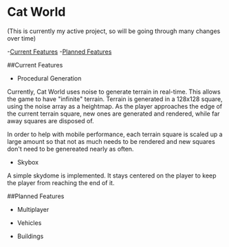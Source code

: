 # Cat World

(This is currently my active project, so will be going through many changes over time)

-[Current Features](#current-features)
-[Planned Features](#planned-features)

##Current Features

- Procedural Generation

Currently, Cat World uses noise to generate terrain in real-time. This allows the game to have "infinite" terrain. 
Terrain is generated in a 128x128 square, using the noise array as a heightmap. As the player approaches the edge of the current 
terrain square, new ones are generated and rendered, while far away squares are disposed of. 

In order to help with mobile performance, each terrain square is scaled up a large amount so that not as much needs to be rendered
and new squares don't need to be genereated nearly as often.

- Skybox

A simple skydome is implemented. It stays centered on the player to keep the player from reaching the end of it.

##Planned Features

- Multiplayer

- Vehicles

- Buildings
